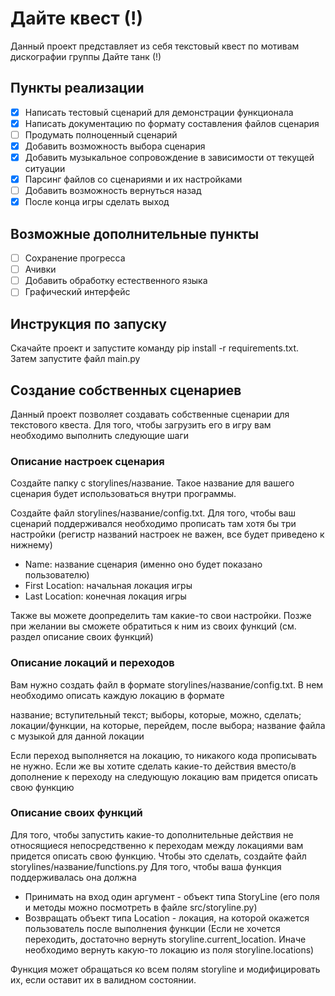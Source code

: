 ﻿# Дайте квест (!)

Данный проект представляет из себя текстовый квест по мотивам дискографии группы Дайте танк (!)

## Пункты реализации

- [x] Написать тестовый сценарий для демонстрации функционала
- [x] Написать документацию по формату составления файлов сценария
- [ ] Продумать полноценный сценарий
- [x] Добавить возможность выбора сценария
- [x] Добавить музыкальное сопровождение в зависимости от текущей ситуации
- [x] Парсинг файлов со сценариями и их настройками
- [ ] Добавить возможность вернуться назад
- [x] После конца игры сделать выход

## Возможные дополнительные пункты

- [ ] Сохранение прогресса
- [ ] Ачивки
- [ ] Добавить обработку естественного языка
- [ ] Графический интерфейс

## Инструкция по запуску

Скачайте проект и запустите команду pip install -r requirements.txt. Затем запустите файл main.py

## Создание собственных сценариев

Данный проект позволяет создавать собственные сценарии для текстового квеста. Для того, чтобы загрузить его в игру вам необходимо выполнить следующие шаги

### Описание настроек сценария

Создайте папку с storylines/название. Такое название для вашего сценария будет использоваться внутри программы.

Cоздайте файл storylines/название/config.txt. Для того, чтобы ваш сценарий поддерживался необходимо прописать там хотя бы три настройки (регистр названий настроек не важен, все будет приведено к нижнему)

- Name: название сценария (именно оно будет показано пользователю)
- First Location: начальная локация игры
- Last Location: конечная локация игры

Также вы можете доопределить там какие-то свои настройки. Позже при желании вы сможете обратиться к ним из своих функций (см. раздел описание своих функций)
### Описание локаций и переходов

Вам нужно создать файл в формате storylines/название/config.txt. В нем необходимо описать каждую локацию в формате

название; вступительный текст; выборы, которые, можно, сделать; локации/функции, на которые, перейдем, после выбора; название файла с музыкой для данной локации

Если переход выполняется на локацию, то никакого кода прописывать не нужно. Если же вы хотите сделать какие-то действия вместо/в дополнение к переходу на следующую локацию вам придется описать свою функцию

### Описание своих функций

Для того, чтобы запустить какие-то дополнительные действия не относящиеся непосредственно к переходам между локациями вам придется описать свою функцию. Чтобы это сделать, создайте файл storylines/название/functions.py
Для того, чтобы ваша функция поддерживалась она должна

- Принимать на вход один аргумент - объект типа StoryLine (его поля и методы можно посмотреть в файле src/storyline.py)
- Возвращать объект типа Location - локация, на которой окажется пользователь после выполнения функции (Если не хочется переходить, достаточно вернуть storyline.current_location. Иначе необходимо вернуть какую-то локацию из поля storyline.locations)

Функция может обращаться ко всем полям storyline и модифицировать их, если оставит их в валидном состоянии.
